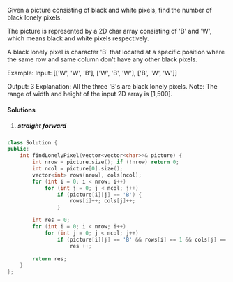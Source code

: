 Given a picture consisting of black and white pixels, find the number of black lonely pixels.

The picture is represented by a 2D char array consisting of 'B' and 'W', which means black and white pixels respectively.

A black lonely pixel is character 'B' that located at a specific position where the same row and same column don't have any other black pixels.

Example:
Input: 
[['W', 'W', 'B'],
 ['W', 'B', 'W'],
 ['B', 'W', 'W']]

Output: 3
Explanation: All the three 'B's are black lonely pixels.
Note:
The range of width and height of the input 2D array is [1,500].

#### Solutions

1. ##### straight forward

```cpp
class Solution {
public:
    int findLonelyPixel(vector<vector<char>>& picture) {
        int nrow = picture.size(); if (!nrow) return 0;
        int ncol = picture[0].size();
        vector<int> rows(nrow), cols(ncol);
        for (int i = 0; i < nrow; i++)
            for (int j = 0; j < ncol; j++)
                if (picture[i][j] == 'B') {
                    rows[i]++; cols[j]++;
                }

        int res = 0;
        for (int i = 0; i < nrow; i++)
            for (int j = 0; j < ncol; j++)
                if (picture[i][j] == 'B' && rows[i] == 1 && cols[j] == 1)
                    res ++;
        
        return res;
    }
};
```